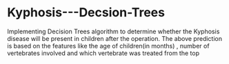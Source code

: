 # Kyphosis---Decsion-Trees
Implementing Decision Trees algorithm to determine whether the Kyphosis disease will be present in children after the operation. The above prediction is based on the features like the age of children(in months) , number of vertebrates involved and which vertebrate was treated from the top

